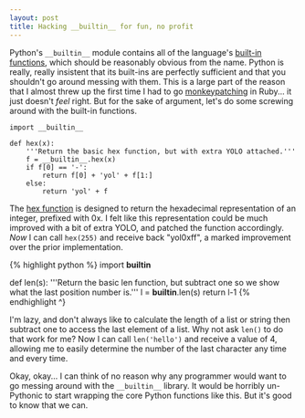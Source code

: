 ```yaml
---
layout: post
title: Hacking __builtin__ for fun, no profit
---
```


Python's `__builtin__` module contains all of the language's [built-in functions](https://docs.python.org/2.7/library/functions.html), which should be reasonably obvious from the name. Python is really, really insistent that its built-ins are perfectly sufficient and that you shouldn't go around messing with them. This is a large part of the reason that I almost threw up the first time I had to go [monkeypatching](http://stackoverflow.com/questions/394144/what-does-monkey-patching-exactly-mean-in-ruby) in Ruby... it just doesn't _feel_ right. But for the sake of argument, let's do some screwing around with the built-in functions.

```
import __builtin__

def hex(x):
	'''Return the basic hex function, but with extra YOLO attached.'''
	f = __builtin__.hex(x)
	if f[0] == '-':
		return f[0] + 'yol' + f[1:]
	else:
		return 'yol' + f
```

The [hex function](https://docs.python.org/2.7/library/functions.html#hex) is designed to return the hexadecimal representation of an integer, prefixed with 0x. I felt like this representation could be much improved with a bit of extra YOLO, and patched the function accordingly. *_Now_* I can call `hex(255)` and receive back "yol0xff", a marked improvement over the prior implementation. 

{% highlight python %}
import __builtin__

def len(s):
	'''Return the basic len function, but subtract one so we show what the last position number is.'''
	l = __builtin__.len(s)
	return l-1
{% endhighlight ^}

I'm lazy, and don't always like to calculate the length of a list or string then subtract one to access the last element of a list. Why not ask `len()` to do that work for me? Now I can call `len('hello')` and receive a value of 4, allowing me to easily determine the number of the last character any time and every time.

Okay, okay... I can think of no reason why any programmer would want to go messing around with the `__builtin__` library. It would be horribly un-Pythonic to start wrapping the core Python functions like this. But it's good to know that we can.